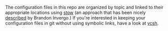 The configuration files in this repo are organized by topic and linked
to their appropriate locations using [stow][1] (an approach that has
been nicely [described][2] by Brandon Invergo.) If you're interested in
keeping your configuration files in git without using symbolic links,
have a look at [vcsh][3].

[1]: https://www.gnu.org/software/stow/
[2]: http://brandon.invergo.net/news/2012-05-26-using-gnu-stow-to-manage-your-dotfiles.html
[3]: https://github.com/RichiH/vcsh
